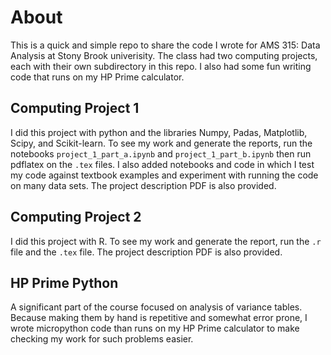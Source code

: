 # About

This is a quick and simple repo to share the code I wrote for AMS 315: Data Analysis at Stony Brook univerisity.
The class had two computing projects, each with their own subdirectory in this repo.
I also had some fun writing code that runs on my HP Prime calculator.

## Computing Project 1

I did this project with python and the libraries Numpy, Padas, Matplotlib, Scipy, and Scikit-learn.
To see my work and generate the reports, run the notebooks `project_1_part_a.ipynb` and `project_1_part_b.ipynb` then run pdflatex on the `.tex` files.
I also added notebooks and code in which I test my code against textbook examples and experiment with running the code on many data sets.
The project description PDF is also provided.

## Computing Project 2

I did this project with R.
To see my work and generate the report, run the `.r` file and the `.tex` file.
The project description PDF is also provided.

## HP Prime Python

A significant part of the course focused on analysis of variance tables.
Because making them by hand is repetitive and somewhat error prone, I wrote micropython code than runs on my HP Prime calculator to make checking my work for such problems easier.
